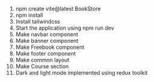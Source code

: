 1) npm create vite@latest BookStore
2) npm install
3) Install tailwindcss
4) Start the application using npm run dev
5) Make navbar component
6) Make banner component
7) Make Freebook component
8) Make footer component
9) Make common layout
10) Make Course section
11) Dark and light mode implemented using redux toolkit
